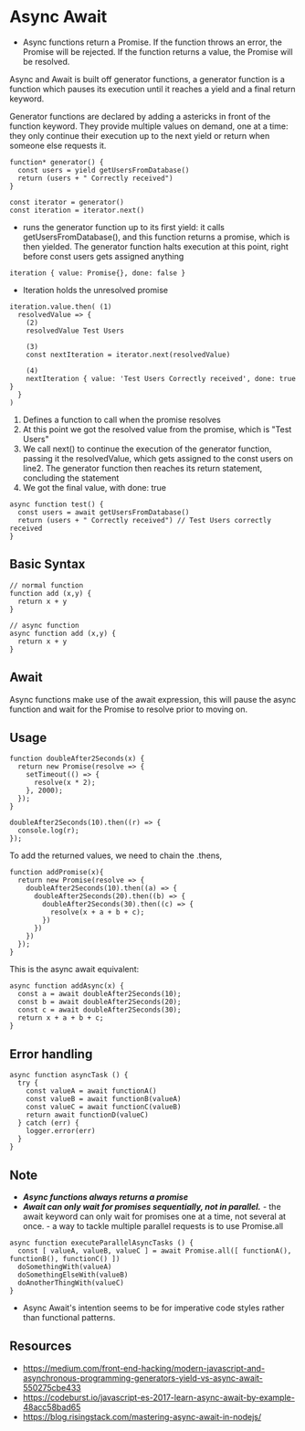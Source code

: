 # Async Await

* Async functions return a Promise.   If the function throws an error, the Promise will be rejected.   If the function returns a value, the Promise will be resolved.

Async and Await is built off generator functions, a generator function is a function which pauses its execution until it reaches a yield and a final return keyword. 

Generator functions are declared by adding a astericks in front of the function keyword.  They provide multiple values on demand, one at a time: they only continue their execution up to the next yield or return when someone else requests it.

```
function* generator() {
  const users = yield getUsersFromDatabase()
  return (users + " Correctly received")
}

const iterator = generator()
const iteration = iterator.next()

```
* runs the generator function up to its first yield: it calls getUsersFromDatabase(), and this function returns a promise, which is then yielded.  The generator function halts execution at this point, right before const users gets assigned anything 

```
iteration { value: Promise{}, done: false }
```

* Iteration holds the unresolved promise

```
iteration.value.then( (1)
  resolvedValue => {
    (2)
    resolvedValue Test Users

    (3)
    const nextIteration = iterator.next(resolvedValue)

    (4)
    nextIteration { value: 'Test Users Correctly received', done: true }
  }
)
```
1. Defines a function to call when the promise resolves 
2. At this point we got the resolved value from the promise, which is "Test Users"
3. We call next() to continue the execution of the generator function, passing it the resolvedValue, which gets assigned to the const users on line2.  The generator function then reaches its return statement, concluding the statement
4. We got the final value, with done: true

```
async function test() {
  const users = await getUsersFromDatabase()
  return (users + " Correctly received") // Test Users correctly received
}
```

## Basic Syntax

```
// normal function
function add (x,y) {
  return x + y
} 

// async function
async function add (x,y) {
  return x + y
}
```

## Await
Async functions make use of the await expression, this will pause the async function and wait for the Promise to resolve prior to moving on.

## Usage

```
function doubleAfter2Seconds(x) {
  return new Promise(resolve => {
    setTimeout(() => {
      resolve(x * 2);
    }, 2000);
  });
}

doubleAfter2Seconds(10).then((r) => {
  console.log(r);
});
```

To add the returned values, we need to chain the .thens,

```
function addPromise(x){
  return new Promise(resolve => {
    doubleAfter2Seconds(10).then((a) => {
      doubleAfter2Seconds(20).then((b) => {
        doubleAfter2Seconds(30).then((c) => {
          resolve(x + a + b + c);
        })
      })
    })
  });
}
```

This is the async await equivalent:

```
async function addAsync(x) {
  const a = await doubleAfter2Seconds(10);
  const b = await doubleAfter2Seconds(20);
  const c = await doubleAfter2Seconds(30);
  return x + a + b + c;
}
```

## Error handling 

```
async function asyncTask () {
  try {
    const valueA = await functionA()
    const valueB = await functionB(valueA)
    const valueC = await functionC(valueB)
    return await functionD(valueC)
  } catch (err) {
    logger.error(err)
  }
}
```

## Note

* ***Async functions always returns a promise*** 
* ***Await can only wait for promises sequentially, not in parallel.*** - the await keyword can only wait for promises one at a time, not several at once. - a way to tackle multiple parallel requests is to use Promise.all

```
async function executeParallelAsyncTasks () {
  const [ valueA, valueB, valueC ] = await Promise.all([ functionA(), functionB(), functionC() ])
  doSomethingWith(valueA)
  doSomethingElseWith(valueB)
  doAnotherThingWith(valueC)
}
```
* Async Await's intention seems to be for imperative code styles rather than functional patterns. 

## Resources
* https://medium.com/front-end-hacking/modern-javascript-and-asynchronous-programming-generators-yield-vs-async-await-550275cbe433
* https://codeburst.io/javascript-es-2017-learn-async-await-by-example-48acc58bad65
* https://blog.risingstack.com/mastering-async-await-in-nodejs/


